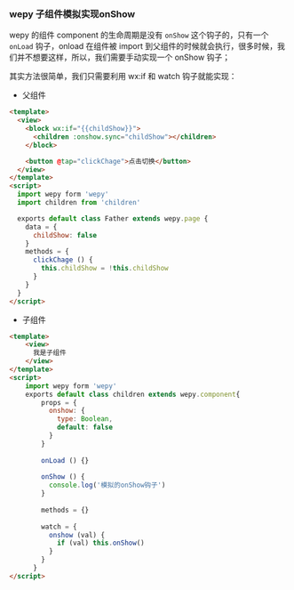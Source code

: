 ### wepy 子组件模拟实现onShow

wepy 的组件 component 的生命周期是没有 `onShow` 这个钩子的，只有一个 `onLoad` 钩子，onload 在组件被 import 到父组件的时候就会执行，很多时候，我们并不想要这样，所以，我们需要手动实现一个 onShow 钩子；

其实方法很简单，我们只需要利用 wx:if 和 watch 钩子就能实现：

- 父组件
```html
<template>
  <view>
    <block wx:if="{{childShow}}">
      <children :onshow.sync="childShow"></children>
    </block>

    <button @tap="clickChage">点击切换</button>
  </view>
</template>
<script>
  import wepy form 'wepy'
  import children from 'children'

  exports default class Father extends wepy.page {
    data = {
      childShow: false
    }
    methods = {
      clickChage () {
        this.childShow = !this.childShow
      }
    }
  }
</script>
```
- 子组件
```html
<template>
    <view>
      我是子组件
    </view>
</template>
<script>
    import wepy form 'wepy'
    exports default class children extends wepy.component{
        props = {
          onshow: {
            type: Boolean,
            default: false
          }
        }
    
        onLoad () {}
    
        onShow () {
          console.log('模拟的onShow钩子')
        }
    
        methods = {}
    
        watch = {
          onshow (val) {
            if (val) this.onShow()
          }
        }
      }
</script>
```

